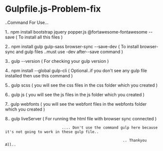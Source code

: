 # Gulpfile.js-Problem-fix

..Command For Use...

1.. npm install bootstrap jquery popper.js @fortawesome-fontawesome --save ( To install all this files )

2.. npm install gulp gulp-sass browser-sync --save-dev ( To install browser-sync and gulp files ..must use -dev after--save command )

3.. gulp --version ( For checking your gulp version )

4.. npm install --global gulp-cli ( Optional..if you don't see any gulp file installed then use this command )

5.. gulp scss ( you will see the css files in the css folder which you created )

6.. gulp js ( you will see the js files in the js folder which you created )

7.. gulp webfonts ( you will see the webfont files in the webfonts folder which you created  )

8.. gulp liveServer ( For running the html file with browser sync connected )

                              .... Don't use the command gulp here because it's not going to work in these gulp file..
                                                          
                                                          .. Thankyou All..
